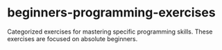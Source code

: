 # beginners-programming-exercises
Categorized exercises for mastering specific programming skills. These exercises are focused on absolute beginners.
